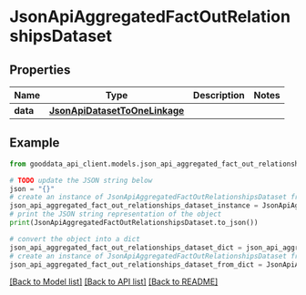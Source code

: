 # JsonApiAggregatedFactOutRelationshipsDataset


## Properties

Name | Type | Description | Notes
------------ | ------------- | ------------- | -------------
**data** | [**JsonApiDatasetToOneLinkage**](JsonApiDatasetToOneLinkage.md) |  | 

## Example

```python
from gooddata_api_client.models.json_api_aggregated_fact_out_relationships_dataset import JsonApiAggregatedFactOutRelationshipsDataset

# TODO update the JSON string below
json = "{}"
# create an instance of JsonApiAggregatedFactOutRelationshipsDataset from a JSON string
json_api_aggregated_fact_out_relationships_dataset_instance = JsonApiAggregatedFactOutRelationshipsDataset.from_json(json)
# print the JSON string representation of the object
print(JsonApiAggregatedFactOutRelationshipsDataset.to_json())

# convert the object into a dict
json_api_aggregated_fact_out_relationships_dataset_dict = json_api_aggregated_fact_out_relationships_dataset_instance.to_dict()
# create an instance of JsonApiAggregatedFactOutRelationshipsDataset from a dict
json_api_aggregated_fact_out_relationships_dataset_from_dict = JsonApiAggregatedFactOutRelationshipsDataset.from_dict(json_api_aggregated_fact_out_relationships_dataset_dict)
```
[[Back to Model list]](../README.md#documentation-for-models) [[Back to API list]](../README.md#documentation-for-api-endpoints) [[Back to README]](../README.md)


